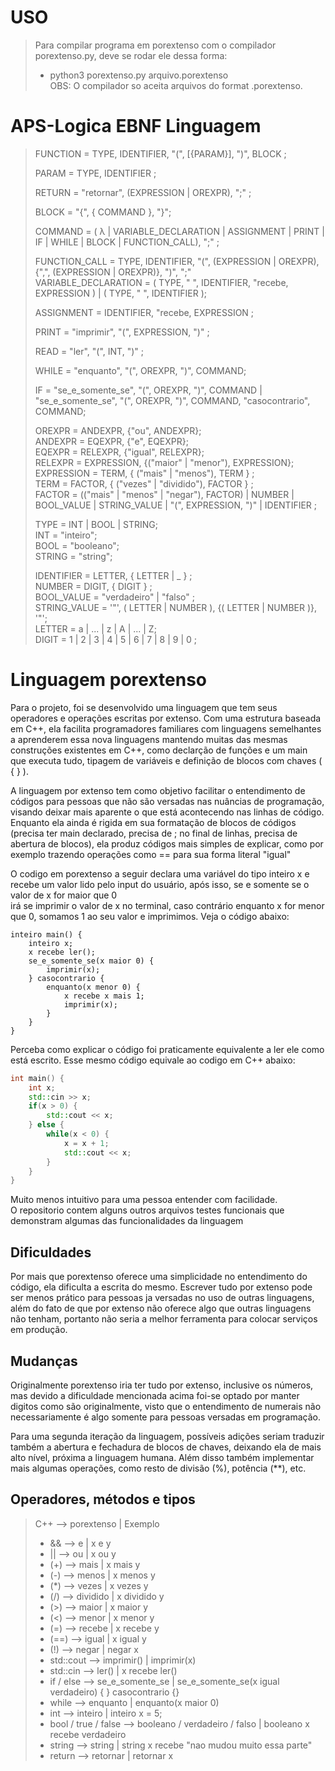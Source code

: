 # USO

> Para compilar programa em porextenso com o compilador porextenso.py, deve se rodar ele dessa forma:  
> - python3 porextenso.py arquivo.porextenso  
> OBS: O compilador so aceita arquivos do format .porextenso.

# APS-Logica EBNF Linguagem
> FUNCTION = TYPE, IDENTIFIER, "(", [{PARAM}], ")", BLOCK ;  
> 
> PARAM = TYPE, IDENTIFIER ;  
> 
> RETURN = "retornar", (EXPRESSION | OREXPR), ";" ;  
> 
> BLOCK = "{", { COMMAND }, "}";  
> 
> COMMAND = ( λ | VARIABLE_DECLARATION | ASSIGNMENT | PRINT | IF | WHILE | BLOCK | FUNCTION_CALL), ";" ;  
> 
> FUNCTION_CALL = TYPE, IDENTIFIER, "(", (EXPRESSION | OREXPR), {",", (EXPRESSION | OREXPR)}, ")", ";"  
> VARIABLE_DECLARATION = ( TYPE, " ", IDENTIFIER, "recebe, EXPRESSION ) | ( TYPE, " ", IDENTIFIER );  
>  
> ASSIGNMENT = IDENTIFIER, "recebe, EXPRESSION ;  
>  
> PRINT = "imprimir", "(", EXPRESSION, ")" ;  
>  
> READ = "ler", "(", INT, ")" ;  
>  
> WHILE = "enquanto", "(", OREXPR, ")", COMMAND;  
>  
> IF = "se_e_somente_se", "(", OREXPR, ")", COMMAND | "se_e_somente_se", "(", OREXPR, ")", COMMAND, "casocontrario", COMMAND;  
>   
> OREXPR = ANDEXPR, {"ou", ANDEXPR};  
> ANDEXPR = EQEXPR, {"e", EQEXPR};  
> EQEXPR = RELEXPR, {"igual", RELEXPR};  
> RELEXPR = EXPRESSION, {("maior" | "menor"), EXPRESSION};  
> EXPRESSION = TERM, { ("mais" | "menos"), TERM } ;  
> TERM = FACTOR, { ("vezes" | "dividido"), FACTOR } ;  
> FACTOR = (("mais" | "menos" | "negar"), FACTOR) | NUMBER | BOOL_VALUE | STRING_VALUE | "(", EXPRESSION, ")" | IDENTIFIER ;  
>   
> TYPE = INT | BOOL | STRING;  
> INT = "inteiro";  
> BOOL = "booleano";  
> STRING = "string";  
> 
> IDENTIFIER = LETTER, { LETTER | _ } ;  
> NUMBER = DIGIT, { DIGIT } ;  
> BOOL_VALUE = "verdadeiro" | "falso" ;  
> STRING_VALUE = '"', ( LETTER | NUMBER ), {( LETTER | NUMBER )}, '"';  
> LETTER = a | ... | z | A | ... | Z;  
> DIGIT = 1 | 2 | 3 | 4 | 5 | 6 | 7 | 8 | 9 | 0 ;  

# Linguagem porextenso
<p>Para o projeto, foi se desenvolvido uma linguagem que tem seus operadores e operações escritas por extenso. 
Com uma estrutura baseada em C++, ela facilita programadores familiares com linguagens semelhantes a aprenderem essa nova linguagens mantendo muitas das mesmas construções  
existentes em C++, como declarção de funções e um main que executa tudo, tipagem de variáveis e definição de blocos com chaves ( { } ).</p>  
<p>A linguagem por extenso tem como objetivo facilitar o entendimento de códigos para pessoas que não são versadas nas nuâncias de programação, visando deixar mais aparente  
o que está acontecendo nas linhas de código. Enquanto ela ainda é rigida em sua formatação de blocos de códigos (precisa ter main declarado, precisa de ; no final de linhas,  
precisa de abertura de blocos), ela produz códigos mais simples de explicar, como por exemplo trazendo operações como == para sua forma literal "igual"</p>  


O codigo em porextenso a seguir declara uma variável do tipo inteiro x e recebe um valor lido pelo input do usuário, após isso, se e somente se o valor de x for maior que 0  
irá se imprimir o valor de x no terminal, caso contrário enquanto x for menor que 0, somamos 1 ao seu valor e imprimimos. Veja o código abaixo:  

```
inteiro main() {
    inteiro x;
    x recebe ler();
    se_e_somente_se(x maior 0) {
        imprimir(x);
    } casocontrario {
        enquanto(x menor 0) {
            x recebe x mais 1;
            imprimir(x);
        }
    }
}
```
Perceba como explicar o código foi praticamente equivalente a ler ele como está escrito. Esse mesmo código equivale ao codigo em C++ abaixo:  

```C++
int main() {
    int x;
    std::cin >> x;
    if(x > 0) {
        std::cout << x;
    } else {
        while(x < 0) {
            x = x + 1;
            std::cout << x;
        }
    }
}
```

Muito menos intuitivo para uma pessoa entender com facilidade.  
O repositorio contem alguns outros arquivos testes funcionais que demonstram algumas das funcionalidades da linguagem  
  

## Dificuldades
<p>Por mais que porextenso oferece uma simplicidade no entendimento do código, ela dificulta a escrita do mesmo.  
Escrever tudo por extenso pode ser menos prático para pessoas ja versadas no uso de outras linguagens, além do fato
de que por extenso não oferece algo que outras linguagens não tenham, portanto não seria a melhor ferramenta para  
colocar serviços em produção.</p>  
  

## Mudanças
<p>Originalmente porextenso iria ter tudo por extenso, inclusive os números, mas devido a dificuldade mencionada acima  
foi-se optado por manter digitos como são originalmente, visto que o entendimento de numerais não necessariamente é  
algo somente para pessoas versadas em programação.</p>
<p>Para uma segunda iteração da linguagem, possíveis adições seriam traduzir também a abertura e fechadura de blocos  
de chaves, deixando ela de mais alto nível, próxima a linguagem humana. Além disso também implementar mais algumas  
operações, como resto de divisão (%), potência (**), etc.</p>  
  

  
## Operadores, métodos e tipos  
> C++ --> porextenso | Exemplo  
> - && --> e | x e y  
> - || --> ou | x ou y   
> - (+) --> mais | x mais y  
> - (-) --> menos | x menos y  
> - (*) --> vezes | x vezes y  
> - (/) --> dividido | x dividido y  
> - (>) --> maior | x maior y  
> - (<) --> menor | x menor y  
> - (=) --> recebe | x recebe y  
> - (==) --> igual | x igual y  
> - (!) --> negar | negar x  
> - std::cout --> imprimir() | imprimir(x)  
> - std::cin --> ler() | x recebe ler()  
> - if / else --> se_e_somente_se | se_e_somente_se(x igual verdadeiro) { } casocontrario {}  
> - while --> enquanto | enquanto(x maior 0)
> - int --> inteiro | inteiro x = 5;
> - bool / true / false --> booleano / verdadeiro / falso | booleano x recebe verdadeiro
> - string --> string | string x recebe "nao mudou muito essa parte"
> - return --> retornar | retornar x
